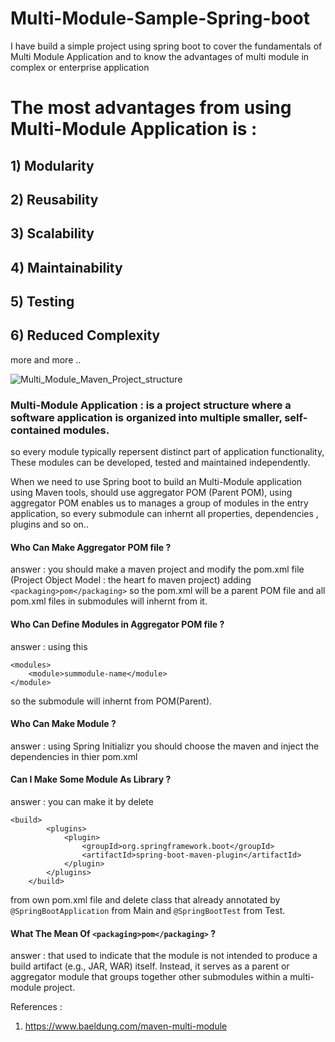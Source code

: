 # Multi-Module-Sample-Spring-boot
I have build a simple project using spring boot to cover the fundamentals of Multi Module Application and to know the advantages of multi module in complex or enterprise application

# The most advantages from using Multi-Module Application is :
## 1) Modularity
## 2) Reusability
## 3) Scalability
## 4) Maintainability
## 5) Testing
## 6) Reduced Complexity
more and more .. 

![Multi_Module_Maven_Project_structure](https://github.com/HashemGhanim/Multi-Module-Sample-Spring-boot/assets/72875896/a645b542-1568-4e52-9736-bd2ad4b25047)

### Multi-Module Application : is a project structure where a software application is organized into multiple smaller, self-contained modules.
so every module typically repersent distinct part of application functionality, These modules can be developed, tested and maintained independently.

When we need to use Spring boot to build an Multi-Module application using Maven tools, should use aggregator POM (Parent POM), using aggregator POM
enables us to manages a group of modules in the entry application, so every submodule can inhernt all properties, dependencies , plugins and so on.. 

#### Who Can Make Aggregator POM file ?
answer : you should make a maven project and modify the pom.xml file (Project Object Model : the heart fo maven project) adding ``` <packaging>pom</packaging> ```
so the pom.xml will be a parent POM file and all pom.xml files in submodules will inhernt from it.

#### Who Can Define Modules in Aggregator POM file ?
answer : using this
```
<modules>
    <module>summodule-name</module>
</module>

```
so the submodule will inhernt from POM(Parent).

#### Who Can Make Module ?
answer : using Spring Initializr you should choose the maven and inject the dependencies in thier pom.xml 

#### Can I Make Some Module As Library ?
answer : you can make it by delete  
```
<build>
		<plugins>
			<plugin>
				<groupId>org.springframework.boot</groupId>
				<artifactId>spring-boot-maven-plugin</artifactId>
			</plugin>
		</plugins>
	</build>
```
from own pom.xml file and delete class that already annotated by ``` @SpringBootApplication ``` from Main and ``` @SpringBootTest ``` from Test.

#### What The Mean Of ``` <packaging>pom</packaging> ``` ?
answer : that used to indicate that the module is not intended to produce a build artifact (e.g., JAR, WAR) itself. Instead, it serves as a parent or aggregator module that groups together other submodules within a multi-module project.

References :
1) https://www.baeldung.com/maven-multi-module
